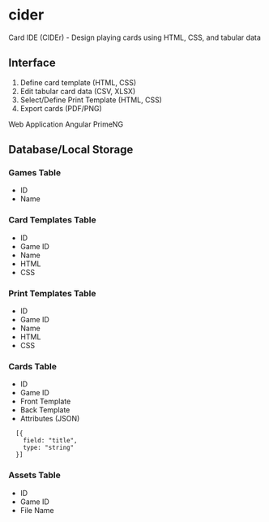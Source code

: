 # cider
Card IDE (CIDEr) - Design playing cards using HTML, CSS, and tabular data

## Interface

1. Define card template (HTML, CSS)
2. Edit tabular card data (CSV, XLSX)
3. Select/Define Print Template (HTML, CSS)
4. Export cards (PDF/PNG)

Web Application
Angular
PrimeNG


## Database/Local Storage

### Games Table
- ID
- Name

### Card Templates Table
- ID
- Game ID
- Name
- HTML
- CSS

### Print Templates Table
- ID
- Game ID
- Name
- HTML
- CSS

### Cards Table
- ID
- Game ID
- Front Template
- Back Template
- Attributes (JSON)
```
  [{
    field: "title",
    type: "string"
  }]
```
### Assets Table
- ID
- Game ID
- File Name

